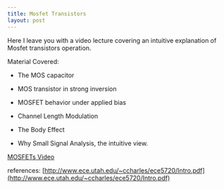 ```yaml
---
title: Mosfet Transistors
layout: post
---
```


Here I leave you with a video lecture covering an intuitive explanation of Mosfet transistors operation.

Material Covered:

* The MOS capacitor

* MOS transistor in strong inversion

* MOSFET behavior under applied bias

* Channel Length Modulation

* The Body Effect

* Why Small Signal Analysis, the intuitive view.

[MOSFETs Video](https://youtu.be/gfGjce2llSo)

references: [http://www.ece.utah.edu/~ccharles/ece5720/Intro.pdf](http://www.ece.utah.edu/~ccharles/ece5720/Intro.pdf)
